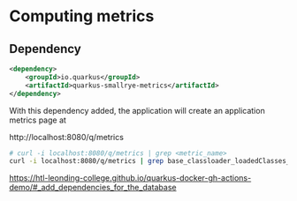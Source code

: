 # Computing metrics

## Dependency

```xml
<dependency>
    <groupId>io.quarkus</groupId>
    <artifactId>quarkus-smallrye-metrics</artifactId>
</dependency>
```

With this dependency added, the application will create an application metrics page at

http://localhost:8080/q/metrics

```bash
# curl -i localhost:8080/q/metrics | grep <metric_name>
curl -i localhost:8080/q/metrics | grep base_classloader_loadedClasses_count
```

https://htl-leonding-college.github.io/quarkus-docker-gh-actions-demo/#_add_dependencies_for_the_database